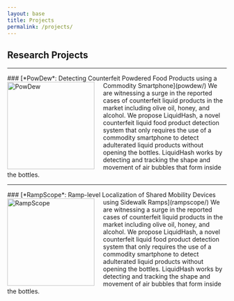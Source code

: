 ```yaml
---
layout: base
title: Projects
permalink: /projects/
---
```


## Research Projects

<!-- Add Line -->
<hr> 
### [*PowDew*: Detecting Counterfeit Powdered Food Products using a Commodity Smartphone](powdew/)
<img src="../images/powdew/intro.png" alt="PowDew" style="width:200px; float:left; margin-right:20px;">
 We are witnessing a surge in the reported cases of counterfeit liquid products in the market including olive oil, honey, and alcohol. We propose LiquidHash, a novel counterfeit liquid food product detection system that only requires the use of a commodity smartphone to detect adulterated liquid products without opening the bottles. LiquidHash works by detecting and tracking the shape and movement of air bubbles that form inside the bottles.  

<!-- Add Line -->
<hr> 
### [*RampScope*: Ramp-level Localization of Shared Mobility Devices using Sidewalk Ramps](rampscope/)
<img src="../images/rampscope/intro.png" alt="RampScope" style="width:200px; float:left; margin-right:20px;">
 We are witnessing a surge in the reported cases of counterfeit liquid products in the market including olive oil, honey, and alcohol. We propose LiquidHash, a novel counterfeit liquid food product detection system that only requires the use of a commodity smartphone to detect adulterated liquid products without opening the bottles. LiquidHash works by detecting and tracking the shape and movement of air bubbles that form inside the bottles.  

